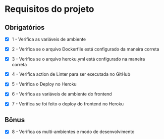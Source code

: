 # Requisitos do projeto

## Obrigatórios

- [x] 1 - Verifica as variáveis de ambiente

- [x] 2 - Verifica se o arquivo Dockerfile está configurado da maneira correta

- [x] 3 - Verifica se o arquivo heroku.yml está configurado na maneira correta

- [x] 4 - Verifica action de Linter para ser executada no GitHub

- [x] 5 - Verifica o Deploy no Heroku

- [x] 6 - Verifica as variáveis de ambiente do frontend

- [x] 7 - Verifica se foi feito o deploy do frontend no Heroku

## Bônus

- [x] 8 - Verifica os multi-ambientes e modo de desenvolvimento
